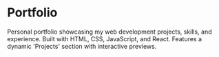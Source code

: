# Portfolio
Personal portfolio showcasing my web development projects, skills, and experience. Built with HTML, CSS, JavaScript, and React. Features a dynamic 'Projects' section with interactive previews.
